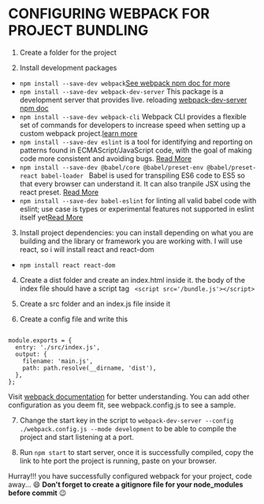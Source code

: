 # CONFIGURING WEBPACK FOR PROJECT BUNDLING
1. Create a folder for the project

2. Install development packages 
  * `npm install --save-dev webpack`[See webpack npm doc for more](https://www.npmjs.com/package/webpack)
  * `npm install --save-dev webpack-dev-server` This package is a development server that provides live. reloading [webpack-dev-server npm doc](https://www.npmjs.com/package/webpack-dev-server)
  * `npm install --save-dev webpack-cli` Webpack CLI provides a flexible set of commands for developers to increase speed when setting up a custom webpack project.[learn more](https://www.npmjs.com/package/webpack-cli)
  * `npm install --save-dev eslint` is a tool for identifying and reporting on patterns found in ECMAScript/JavaScript code, with the goal of making code more consistent and avoiding bugs. [Read More](https://eslint.org/docs/user-guide/getting-started)
  * `npm install --save-dev @babel/core @babel/preset-env @babel/preset-react babel-loader ` Babel is used for transpiling ES6 code to ES5 so that every browser can understand it. It can also tranpile JSX using the react preset. [Read More](https://babeljs.io/docs/en/)
  * `npm install --save-dev babel-eslint` for linting all valid babel code with eslint; use case is types or experimental features not supported in eslint itself yet[Read More](https://www.npmjs.com/package/babel-eslint)

3. Install project dependencies: you can install depending on what you are building and the library or framework you are working with. I will use react, so i will install react and react-dom
  * `npm install react react-dom`

4. Create a  dist folder and create an index.html inside it. the body of the index file should have a script tag
` <script src='/bundle.js'></script>`

5. Create a src folder and an index.js file inside it

6. Create a config file and write this
```const path = require('path');

module.exports = {
  entry: './src/index.js',
  output: {
    filename: 'main.js',
    path: path.resolve(__dirname, 'dist'),
  },
};
```

Visit [webpack documentation](https://webpack.js.org/guides/getting-started/) for better understanding. You can add other configuration as you deem fit, see webpack.config.js to see a sample.

7. Change the start key in the script to 
```webpack-dev-server --config ./webpack.config.js --mode development``` to be able to compile the project and start listening at a port.

8. Run `npm start` to start server, once it is successfully compiled, copy the link to hte port the project is running, paste on your browser.

Hurray!!! you have successfully configured webpack for your project, code away... :smile: **Don't forget to create a gitignore file for your node_modules before commit** :wink:

